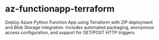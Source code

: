 # az-functionapp-terraform
Deploy Azure Python Function App using Terraform with ZIP deployment and Blob Storage integration. Includes automated packaging, anonymous access configuration, and support for GET/POST HTTP triggers.
